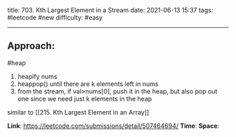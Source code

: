 title: 703. Kth Largest Element in a Stream
date: 2021-06-13 15:37
tags: #leetcode #new
difficulty: #easy 

---
## Approach:
#heap 
1. heapify nums
2. heappop() until there are k elements left in nums
3. from the stream, if val>nums[0], push it in the heap, but also pop out one since we need just k elements in the heap

similar to [[215. Kth Largest Element in an Array]]

**Link**: https://leetcode.com/submissions/detail/507464694/
**Time**:
**Space**: